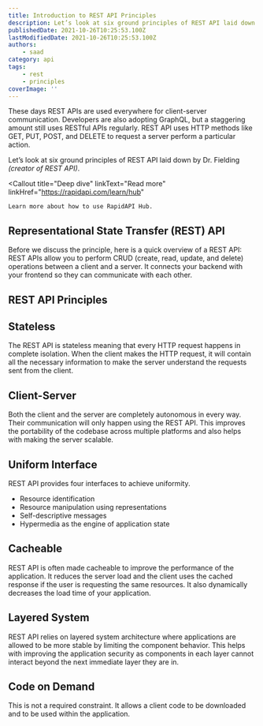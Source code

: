 ```yaml
---
title: Introduction to REST API Principles
description: Let’s look at six ground principles of REST API laid down by Dr. Fielding (creator of REST API).
publishedDate: 2021-10-26T10:25:53.100Z
lastModifiedDate: 2021-10-26T10:25:53.100Z
authors:
    - saad
category: api
tags:
    - rest
    - principles
coverImage: ''
---
```


<Lead>

These days REST APIs are used everywhere for client-server communication. Developers are also adopting GraphQL, but a staggering amount still uses RESTful APIs regularly. REST API uses HTTP methods like GET, PUT, POST, and DELETE to request a server perform a particular action.

</Lead>

Let’s look at six ground principles of REST API laid down by Dr. Fielding _(creator of REST API)_.

<Callout
	title="Deep dive"
	linkText="Read more"
	linkHref="https://rapidapi.com/learn/hub"
>
	Learn more about how to use RapidAPI Hub.
</Callout>

## Representational State Transfer (REST) API

Before we discuss the principle, here is a quick overview of a REST API: REST APIs allow you to perform CRUD (create, read, update, and delete) operations between a client and a server. It connects your backend with your frontend so they can communicate with each other.

## REST API Principles

## Stateless

The REST API is stateless meaning that every HTTP request happens in complete isolation. When the client makes the HTTP request, it will contain all the necessary information to make the server understand the requests sent from the client.

## Client-Server

Both the client and the server are completely autonomous in every way. Their communication will only happen using the REST API. This improves the portability of the codebase across multiple platforms and also helps with making the server scalable.

## Uniform Interface

REST API provides four interfaces to achieve uniformity.

-   Resource identification
-   Resource manipulation using representations
-   Self-descriptive messages
-   Hypermedia as the engine of application state

## Cacheable

REST API is often made cacheable to improve the performance of the application. It reduces the server load and the client uses the cached response if the user is requesting the same resources. It also dynamically decreases the load time of your application.

## Layered System

REST API relies on layered system architecture where applications are allowed to be more stable by limiting the component behavior. This helps with improving the application security as components in each layer cannot interact beyond the next immediate layer they are in.

## Code on Demand

This is not a required constraint. It allows a client code to be downloaded and to be used within the application.
